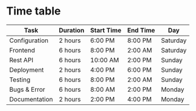 # Time table

| Task          | Duration | Start Time | End Time | Day      |
| ------------- | -------- | ---------- | -------- | -------- |
| Configuration | 2 hours  | 6:00 PM    | 8:00 PM  | Saturday |
| Frontend      | 6 hours  | 8:00 PM    | 2:00 AM  | Saturday |
| Rest API      | 6 hours  | 10:00 AM   | 2:00 PM  | Sunday   |
| Deployment    | 2 hours  | 4:00 PM    | 6:00 PM  | Sunday   |
| Testing       | 6 hours  | 8:00 PM    | 2:00 AM  | Sunday   |
| Bugs & Error  | 6 hours  | 8:00 AM    | 2:00 PM  | Monday   |
| Documentation | 2 hours  | 2:00 PM    | 4:00 PM  | Monday   |
